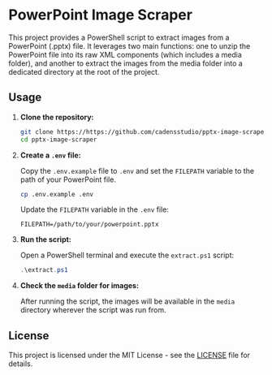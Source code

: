 # PowerPoint Image Scraper

This project provides a PowerShell script to extract images from a PowerPoint (.pptx) file. It leverages two main functions: one to unzip the PowerPoint file into its raw XML components (which includes a media folder), and another to extract the images from the media folder into a dedicated directory at the root of the project.

## Usage

1. **Clone the repository:**

    ```sh
    git clone https://https://github.com/cadensstudio/pptx-image-scraper.git
    cd pptx-image-scraper
    ```

2. **Create a `.env` file:**

    Copy the `.env.example` file to `.env` and set the `FILEPATH` variable to the path of your PowerPoint file.

    ```sh
    cp .env.example .env
    ```

    Update the `FILEPATH` variable in the `.env` file:

    ```
    FILEPATH=/path/to/your/powerpoint.pptx
    ```

3. **Run the script:**

    Open a PowerShell terminal and execute the `extract.ps1` script:

    ```powershell
    .\extract.ps1
    ```

4. **Check the `media` folder for images:**

    After running the script, the images will be available in the `media` directory wherever the script was run from.

## License

This project is licensed under the MIT License - see the [LICENSE](LICENSE) file for details.
